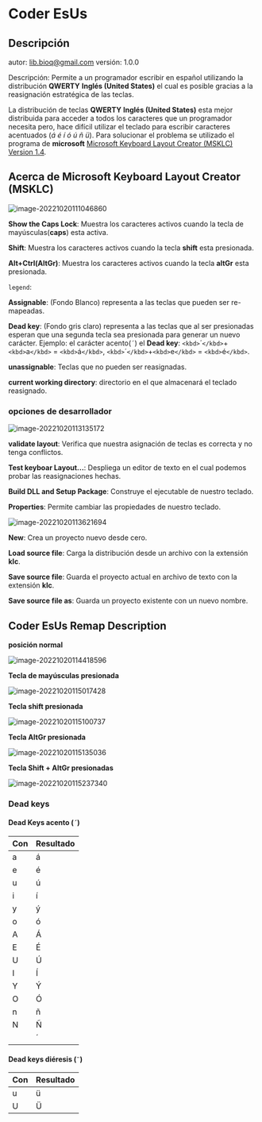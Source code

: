 # Coder EsUs

## Descripción

autor: lib.bioq@gmail.com
versión: 1.0.0

Descripción: Permite a un programador escribir en español utilizando la distribución **QWERTY** **Inglés (United States)** el cual es posible gracias a la reasignación estratégica de las teclas.

La distribución de teclas **QWERTY** **Inglés (United States)** esta mejor distribuida para acceder a todos los caracteres que un programador necesita pero, hace difícil utilizar el teclado para escribir caracteres acentuados (*á é í ó ú ñ ü*). Para solucionar el problema se utilizado el programa de **microsoft** [Microsoft Keyboard Layout Creator (MSKLC) Version 1.4](https://www.microsoft.com/en-us/download/details.aspx?id=102134).

## Acerca de **Microsoft Keyboard Layout Creator (MSKLC)**

![image-20221020111046860](assets/img/image-20221020111046860.png)

**Show the Caps Lock**: Muestra los caracteres activos cuando la tecla de mayúsculas(**caps**) esta activa.

**Shift**: Muestra los caracteres activos cuando la tecla **shift** esta presionada.

**Alt+Ctrl(AltGr)**: Muestra los caracteres activos cuando la tecla **altGr** esta presionada.

`legend`:

**Assignable**: (Fondo Blanco) representa a las teclas que pueden ser re-mapeadas.

**Dead key**: (Fondo gris claro) representa a las teclas que al ser presionadas esperan que una segunda tecla sea presionada para generar un nuevo carácter. Ejemplo: el carácter acento(`´`) el **Dead key**: `<kbd>`´`</kbd>`+`<kbd>`a`</kbd>` = `<kbd>`á`</kbd>`, `<kbd>`´`</kbd>`+`<kbd>`e`</kbd>` = `<kbd>`é`</kbd>`.

**unassignable**: Teclas que no pueden ser reasignadas.

**current working directory**: directorio en el que almacenará el teclado reasignado.

### opciones de desarrollador

![image-20221020113135172](assets/img/image-20221020113135172.png)

**validate layout**: Verifica que nuestra asignación de teclas es correcta y no tenga conflictos.

**Test keyboar Layout...**: Despliega un editor de texto en el cual podemos probar las reasignaciones hechas.

**Build DLL and Setup Package**: Construye el ejecutable de nuestro teclado.

**Properties**: Permite cambiar las propiedades de nuestro teclado.

![image-20221020113621694](assets/img/image-20221020113621694.png)

**New**: Crea un proyecto nuevo desde cero.

**Load source file**: Carga la distribución desde un archivo con la extensión **klc**.

**Save source file**: Guarda el proyecto actual en archivo de texto con la extensión **klc**.

**Save source file as**: Guarda un proyecto existente con un nuevo nombre.

## Coder EsUs Remap Description

**posición normal**

![image-20221020114418596](assets/img/image-20221020114418596.png)

**Tecla de mayúsculas presionada**

![image-20221020115017428](assets/img/image-20221020115017428.png)

**Tecla shift presionada**

![image-20221020115100737](assets/img/image-20221020115100737.png)

**Tecla AltGr presionada**

![image-20221020115135036](assets/img/image-20221020115135036.png)

**Tecla Shift + AltGr presionadas**

![image-20221020115237340](assets/img/image-20221020115237340.png)

### Dead keys

#### Dead Keys acento (`´`)

| Con | Resultado |
| ---- | ---- |
| a | á |
| e | é |
| u | ú |
| i | í |
| y | ý |
| o | ó |
| A | Á |
| E | É |
| U | Ú |
| I | Í |
| Y | Ý |
| O | Ó |
| n | ñ |
| N | Ñ |
|   | ´ |


#### Dead keys diéresis (`¨`)
| Con | Resultado |
| ---- | ---- |
| u | ü |
| U | Ü |



